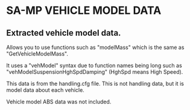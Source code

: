 # SA-MP VEHICLE MODEL DATA
## Extracted vehicle model data.

Allows you to use functions such as "modelMass" which is the same as "GetVehicleModelMass".

It uses a "vehModel" syntax due to function names being long such as "vehModelSuspensionHghSpdDamping" (HghSpd means High Speed).

This data is from the handling.cfg file. This is not handling data, but it is model data about each vehicle.

Vehicle model ABS data was not included.